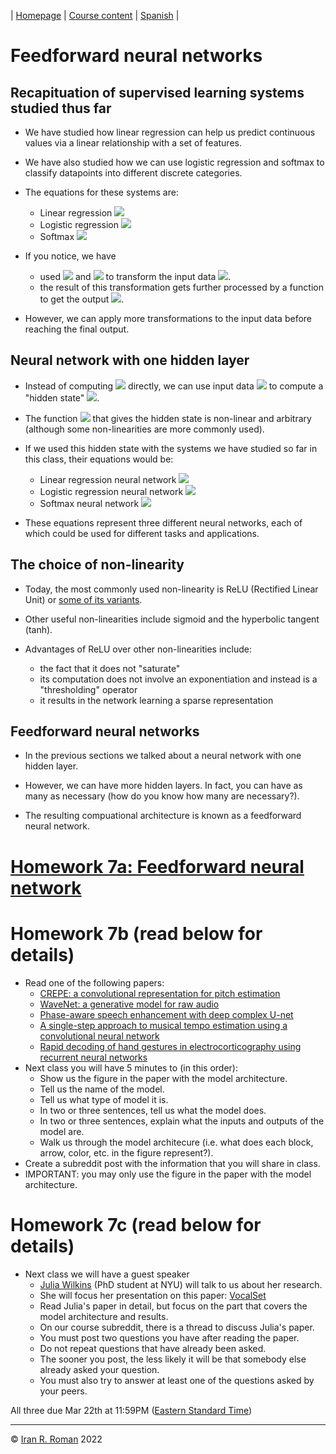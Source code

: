 | [Homepage](https://dl4genaudio.github.io) | [Course content](https://dl4genaudio.github.io/#course-content) | [Spanish](https://dl4genaudio-github-io.translate.goog/neural_network/?_x_tr_sl=auto&_x_tr_tl=es&_x_tr_hl=en&_x_tr_pto=wapp) |

# Feedforward neural networks

## Recapituation of supervised learning systems studied thus far

* We have studied how linear regression can help us predict continuous values via a linear relationship with a set of features.

* We have also studied how we can use logistic regression and softmax to classify datapoints into different discrete categories.

* The equations for these systems are:
    * Linear regression <img src="https://render.githubusercontent.com/render/math?math=\hat{y}_i = x_iW %2B b \in \mathbb{R}^{1x1}">
    * Logistic regression <img src="https://render.githubusercontent.com/render/math?math=\hat{y}_i = \sigma(x_iW %2B b) = \frac{1}{1 %2B e^{-(x_iW %2B b)}} \in \mathbb{R}^{1x1}">
    * Softmax <img src="https://render.githubusercontent.com/render/math?math=\hat{y}_i=softmax(x_iW %2B b) = \frac{e^{x_iW %2B b}}{\sum_je^{x_iW %2B b}} \in \mathbb{R}^{1xC}">
 
* If you notice, we have 
    * used <img src="https://render.githubusercontent.com/render/math?math=W"> and <img src="https://render.githubusercontent.com/render/math?math=b"> to transform the input data <img src="https://render.githubusercontent.com/render/math?math=x_i">.
    * the result of this transformation gets further processed by a function to get the output <img src="https://render.githubusercontent.com/render/math?math=\hat{y}_i">.

* However, we can apply more transformations to the input data before reaching the final output. 

## Neural network with one hidden layer

* Instead of computing <img src="https://render.githubusercontent.com/render/math?math=\hat{y}_i"> directly, we can use input data <img src="https://render.githubusercontent.com/render/math?math=x_i"> to compute a "hidden state" <img src="https://render.githubusercontent.com/render/math?math=h = f(x_iW %2B b) \mathbb{R}^{1xH}">. 

* The function <img src="https://render.githubusercontent.com/render/math?math=f()"> that gives the hidden state is non-linear and arbitrary (although some non-linearities are more commonly used).

* If we used this hidden state with the systems we have studied so far in this class, their equations would be:
    * Linear regression neural network <img src="https://render.githubusercontent.com/render/math?math=\hat{y}_i = h_iW %2B b \in \mathbb{R}^{1x1}">
    * Logistic regression neural network <img src="https://render.githubusercontent.com/render/math?math=\hat{y}_i = \sigma(h_iW %2B b) = \frac{1}{1 %2B e^{-(x_iW %2B b)}} \in \mathbb{R}^{1x1}">
    * Softmax neural network <img src="https://render.githubusercontent.com/render/math?math=\hat{y}_i=softmax(h_iW %2B b) = \frac{e^{h_iW %2B b}}{\sum_je^{h_iW %2B b}} \in \mathbb{R}^{1xC}">

* These equations represent three different neural networks, each of which could be used for different tasks and applications.

## The choice of non-linearity

* Today, the most commonly used non-linearity is ReLU (Rectified Linear Unit) or [some of its variants](https://en.wikipedia.org/wiki/Rectifier_(neural_networks)).

* Other useful non-linearities include sigmoid and the hyperbolic tangent (tanh).

* Advantages of ReLU over other non-linearities include:
    * the fact that it does not "saturate"
    * its computation does not involve an exponentiation and instead is a "thresholding" operator
    * it results in the network learning a sparse representation

## Feedforward neural networks

* In the previous sections we talked about a neural network with one hidden layer.

* However, we can have more hidden layers. In fact, you can have as many as necessary (how do you know how many are necessary?).

* The resulting compuational architecture is known as a feedforward neural network. 


# [Homework 7a: Feedforward neural network](https://colab.research.google.com/github/dl4genaudio/assignments/blob/main/nn.ipynb)

# Homework 7b (read below for details)

* Read one of the following papers:
    * [CREPE: a convolutional representation for pitch estimation](https://arxiv.org/abs/1802.06182)
    * [WaveNet: a generative model for raw audio](https://arxiv.org/abs/1609.03499)
    * [Phase-aware speech enhancement with deep complex U-net](https://openreview.net/pdf?id=SkeRTsAcYm)
    * [A single-step approach to musical tempo estimation using a convolutional neural network](https://www.tagtraum.com/download/2018_schreiber_tempo_cnn.pdf)
    * [Rapid decoding of hand gestures in electrocorticography using recurrent neural networks](https://www.frontiersin.org/articles/10.3389/fnins.2018.00555/full)
* Next class you will have 5 minutes to (in this order):
    * Show us the figure in the paper with the model architecture.
    * Tell us the name of the model.
    * Tell us what type of model it is.
    * In two or three sentences, tell us what the model does.
    * In two or three sentences, explain what the inputs and outputs of the model are.
    * Walk us through the model architecure (i.e. what does each block, arrow, color, etc. in the figure represent?).
* Create a subreddit post with the information that you will share in class.
* IMPORTANT: you may only use the figure in the paper with the model architecture.

# Homework 7c (read below for details)

* Next class we will have a guest speaker
    * [Julia Wilkins](https://steinhardt.nyu.edu/people/julia-wilkins) (PhD student at NYU) will talk to us about her research.
    * She will focus her presentation on this paper: [VocalSet](https://pseeth.github.io/public/papers/wilkins_seetharaman_ismir18.pdf)
    * Read Julia's paper in detail, but focus on the part that covers the model architecture and results. 
    * On our course subreddit, there is a thread to discuss Julia's paper. 
    * You must post two questions you have after reading the paper. 
    * Do not repeat questions that have already been asked.
    * The sooner you post, the less likely it will be that somebody else already asked your question. 
    * You must also try to answer at least one of the questions asked by your peers.


All three due Mar 22th at 11:59PM ([Eastern Standard Time](https://www.timeanddate.com/time/zones/et))

___

&copy; [Iran R. Roman](https://iranroman.github.io) 2022

